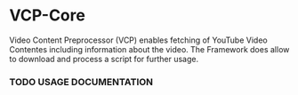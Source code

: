 # VCP-Core
Video Content Preprocessor (VCP) enables fetching of YouTube Video Contentes including information about the video. The Framework does allow to download and process a script for further usage.


### TODO USAGE DOCUMENTATION

